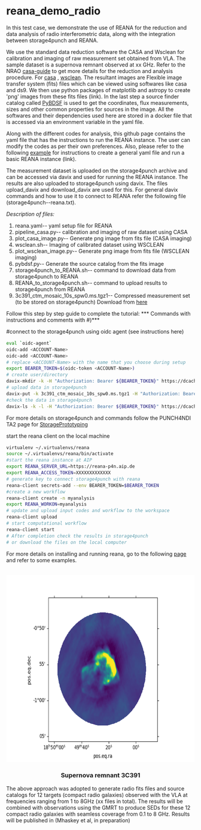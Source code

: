 # reana_demo_radio
<!-- ABOUT THE PROJECT -->
In this test case, we demonstrate the use of REANA for the reduction and data analysis of radio interferometric data, along with the integration between storage4punch and REANA. 

We use the standard data reduction software the CASA and Wsclean for calibration and imaging of raw measurement set obtained from VLA. The sample dataset is a supernova remnant observed at xx GHz. Refer to the NRAO [casa-guide](https://casaguides.nrao.edu/index.php?title=VLA_Continuum_Tutorial_3C391-CASA6.4.1) to get more details for the reduction and analysis procedure. For [casa](https://casadocs.readthedocs.io/en/v6.2.0/notebooks/usingcasa.html/) , [wsclean](https://wsclean.readthedocs.io/en/latest/).  The resultant images are Flexible image transfer system (fits) files which can be viewed using softwares  like casa and ds9. We then use python packages of matplotlib and astropy to create 'png' images from these fits files (link). In the last step a source finder catalog called [PyBDSF](https://pybdsf.readthedocs.io/en/latest/index.html) is used to get the coordinates, flux measurements, sizes and other common properties for sources in the image. All the softwares and their dependencies used here are stored in a docker file that is accessed via an environment variable in the yaml file.

Along with the different codes for analysis, this github page contains the yaml file that has the instructions to run the REANA instance. The user can modify the codes as per their own preferences. Also, please refer to the following [example](https://github.com/reanahub/reana-demo-helloworld) for instructions to create a general yaml file and run a basic REANA instance (link). 

The measurement dataset is uploaded on the storage4punch archive and can be accessed via davix and used for running  the REANA instance. The results are also  uploaded to storage4punch using davix. The files upload_davix and download_davix are used for this. For  general davix commands and how to use it to connect to REANA refer the following file (storage4punch--reana.txt).

_Description of files:_
1) reana.yaml-- yaml setup file for REANA
2) pipeline_casa.py-- calibration and imaging of raw dataset using CASA
3) plot_casa_image.py-- Generate png image from fits file (CASA imaging)
4) wsclean.sh-- Imaging of calibrated dataset using WSCLEAN
5) plot_wsclean_image.py-- Generate png image from fits file (WSCLEAN imaging)
6) pybdsf.py-- Generate the source catalog from the fits image 
7) storage4punch_to_REANA.sh-- command to download data from storage4punch to REANA
8) REANA_to_storage4punch.sh-- command to upload results to storage4punch from REANA
9) 3c391_ctm_mosaic_10s_spw0.ms.tgz1-- Compressed measurement set (to be stored on storage4punch)
   Download from [here](http://casa.nrao.edu/Data/EVLA/3C391/3c391_ctm_mosaic_10s_spw0.ms.tgz)

Follow this step by step guide to complete the tutorial:
*** Commands with instructions and comments with #)***

#connect to the storage4punch using oidc agent (see instructions here)
```sh
eval `oidc-agent`
oidc-add <ACCOUNT-Name>
oidc-add <ACCOUNT-Name>
# replace <ACCOUNT-Name> with the name that you choose during setup
export BEARER_TOKEN=$(oidc-token <ACCOUNT-Name>)
# create user/directory 
davix-mkdir -k -H "Authorization: Bearer ${BEARER_TOKEN}" https://dcache-desy-webdav.desy.de:2880//pnfs/desy.de/punch/mukul/3c391
# upload data in storage4punch
davix-put -k 3c391_ctm_mosaic_10s_spw0.ms.tgz1 -H "Authorization: Bearer ${BEARER_TOKEN}" https://dcache-desy-webdav.desy.de:2880//pnfs/desy.de/punch/mukul/3c391/3c391_ctm_mosaic_10s_spw0.ms.tgz1 3c391_ctm_mosaic_10s_spw0.ms.tgz1
#check the data in storage4punch
davix-ls -k -l -H "Authorization: Bearer ${BEARER_TOKEN}" https://dcache-desy-webdav.desy.de:2880//pnfs/desy.de/punch/user/username
```
For more details on storage4punch and commands follow the PUNCH4NDI TA2 page for [StoragePrototyping](https://intra.punch4nfdi.de/?md=/docs/TA2/WP1/StoragePrototyping.md)

start the reana client on the local machine
```sh
virtualenv ~/.virtualenvs/reana
source ~/.virtualenvs/reana/bin/activate
#start the reana instance at AIP
export REANA_SERVER_URL=https://reana-p4n.aip.de
export REANA_ACCESS_TOKEN=XXXXXXXXXXXXX
# generate key to connect storage4punch with reana
reana-client secrets-add --env BEARER_TOKEN=$BEARER_TOKEN
#create a new workflow
reana-client create -n myanalysis
export REANA_WORKON=myanalysis
# update and upload input codes and workflow to the workspace
reana-client upload
# start computational workflow
reana-client start
# After completion check the results in storage4punch
# or download the files on the local computer
```
For more details on installing and running reana, go to the following [page](https://reanahub.io/) and refer to some examples.

<!-- Final Image -->
<br />
<div align="center">
  <a href="https://github.com/othneildrew/Best-README-Template">
    <img src="plot_3c391.png" alt="Logo" width="600" height="500">
  </a>
  <h3 align="center">Supernova remnant 3C391</h3>
   
<div align="left">
The above approach was adopted to generate radio fits files and source catalogs for 12 targets (compact radio galaxies) observed with the VLA at frequencies ranging from 1 to 8GHz (xx files in total). The results will be combined with observations using the GMRT to produce SEDs for these 12 compact radio galaxies with seamless coverage from 0.1 to 8 GHz. Results will be published in (Mhaskey et al, in preparation)
